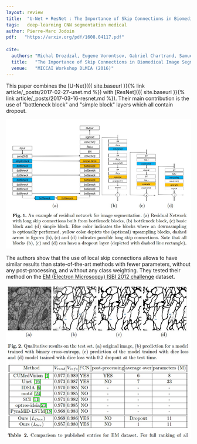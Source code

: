 ```yaml
---
layout: review
title:  "U-Net + ResNet : The Importance of Skip Connections in Biomedical Image Segmentation"
tags:   deep-learning CNN segmentation medical
author: Pierre-Marc Jodoin
pdf:   "https://arxiv.org/pdf/1608.04117.pdf"

cite:
  authors: "Michal Drozdzal, Eugene Vorontsov, Gabriel Chartrand, Samuel Kadoury, and Chris Pal"
  title:   "The Importance of Skip Connections in Biomedical Image Segmentation"
  venue:   "MICCAI Workshop DLMIA (2016)"
---
```


This paper combines the [U-Net]({{ site.baseurl }}{% link article/_posts/2017-02-27-unet.md %}) with [ResNet]({{ site.baseurl }}{% link article/_posts/2017-03-16-resnet.md %}).   Their main contribution is the use of "bottleneck block" and "simple block" layers which all contain dropout.


<div align="middle">
  <img src="/article/images/resunet/sc01.jpg" width="600">
</div>

The authors show that the use of local skip connections allows to have similar results than state-of-the-art methods with fewer parameters, without  any  post-processing, and without any class weighting.  They tested their method on the [EM (Electron Microscopy) ISBI 2012 challenge](http://brainiac2.mit.edu/isbi_challenge/home) dataset.

<div align="middle">
  <img src="/article/images/resunet/sc02.jpg" width="600">
</div>

